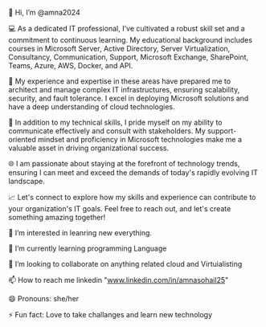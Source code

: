 👋 Hi, I’m @amna2024

💻 As a dedicated IT professional, I've cultivated a robust skill set and a commitment to continuous learning. My educational background includes courses in Microsoft Server, Active Directory, Server Virtualization, Consultancy, Communication, Support, Microsoft Exchange, SharePoint, Teams, Azure, AWS, Docker, and API.

🚀 My experience and expertise in these areas have prepared me to architect and manage complex IT infrastructures, ensuring scalability, security, and fault tolerance. I excel in deploying Microsoft solutions and have a deep understanding of cloud technologies.

🔧 In addition to my technical skills, I pride myself on my ability to communicate effectively and consult with stakeholders. My support-oriented mindset and proficiency in Microsoft technologies make me a valuable asset in driving organizational success.

🌐 I am passionate about staying at the forefront of technology trends, ensuring I can meet and exceed the demands of today's rapidly evolving IT landscape.

📈 Let's connect to explore how my skills and experience can contribute to your organization's IT goals. Feel free to reach out, and let's create something amazing together!

👀 I’m interested in leanring new everything.

🌱 I’m currently learning programming Language

💞️ I’m looking to collaborate on anything related cloud and Virtuialisting

📫 How to reach me linkedin "www.linkedin.com/in/amnasohail25"

😄 Pronouns: she/her

⚡ Fun fact: Love to take challanges and learn new technology
